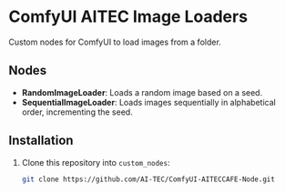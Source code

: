 # ComfyUI AITEC Image Loaders
Custom nodes for ComfyUI to load images from a folder.

## Nodes
- **RandomImageLoader**: Loads a random image based on a seed.
- **SequentialImageLoader**: Loads images sequentially in alphabetical order, incrementing the seed.

## Installation
1. Clone this repository into `custom_nodes`:
   ```bash
   git clone https://github.com/AI-TEC/ComfyUI-AITECCAFE-Node.git